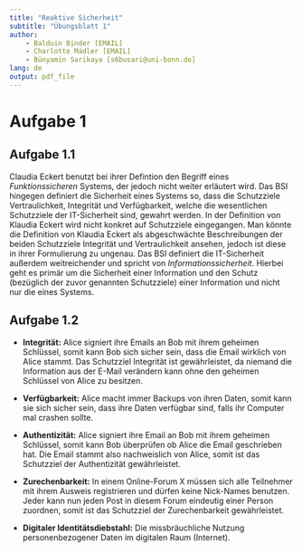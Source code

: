 ```yaml
---
title: "Reaktive Sicherheit"
subtitle: "Übungsblatt 1"
author: 
	- Balduin Binder [EMAIL]
	- Charlotte Mädler [EMAIL]
	- Bünyamin Sarikaya [s6busari@uni-bonn.de]
lang: de
output: pdf_file
---
```


# Aufgabe 1

## Aufgabe 1.1

Claudia Eckert benutzt bei ihrer Defintion den Begriff eines *Funktionssicheren* Systems, der jedoch nicht weiter erläutert wird. Das BSI hingegen definiert die Sicherheit eines Systems so, dass die Schutzziele Vertraulichkeit, Integrität und Verfügbarkeit, welche die wesentlichen Schutzziele der IT-Sicherheit sind, gewahrt werden. In der Definition von Klaudia Eckert wird nicht konkret auf Schutzziele eingegangen. Man könnte die Definition von Klaudia Eckert als abgeschwächte Beschreibungen der beiden Schutzziele Integrität und Vertraulichkeit ansehen, jedoch ist diese in ihrer Formulierung zu ungenau. Das BSI definiert die IT-Sicherheit außerdem weitreichender und spricht von *Informationssicherheit*. Hierbei geht es primär um die Sicherheit einer Information und den Schutz (bezüglich der zuvor genannten Schutzziele) einer Information und nicht nur die eines Systems.

## Aufgabe 1.2

- **Integrität:** Alice signiert ihre Emails an Bob mit ihrem geheimen Schlüssel, somit kann Bob sich sicher sein, dass die Email wirklich von Alice stammt. Das Schutzziel Integrität ist gewährleistet, da niemand die Information aus der E-Mail verändern kann ohne den geheimen Schlüssel von Alice zu besitzen.
- **Verfügbarkeit:** Alice macht immer Backups von ihren Daten, somit kann sie sich sicher sein, dass ihre Daten verfügbar sind, falls ihr Computer mal crashen sollte.
- **Authentizität:** Alice signiert ihre Email an Bob mit ihrem geheimen Schlüssel, somit kann Bob überprüfen ob Alice die Email geschrieben hat. Die Email stammt also nachweislich von Alice, somit ist das Schutzziel der Authentizität gewährleistet.
- **Zurechenbarkeit:** In einem Online-Forum X müssen sich alle Teilnehmer mit ihrem Ausweis registrieren und dürfen keine Nick-Names benutzen. Jeder kann nun jeden Post in diesem Forum eindeutig einer Person zuordnen, somit ist das Schutzziel der Zurechenbarkeit gewährleistet.

- **Digitaler Identitätsdiebstahl:** Die missbräuchliche Nutzung personenbezogener Daten im digitalen Raum (Internet).
